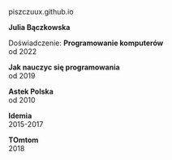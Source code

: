 piszczuux.github.io

**Julia Bączkowska**

Doświadczenie: 
**Programowanie komputerów**\
 od 2022
 
 **Jak nauczyc się programowania**\
od 2019

**Astek Polska**\
od 2010

**Idemia**\
2015-2017

**TOmtom**\
2018
